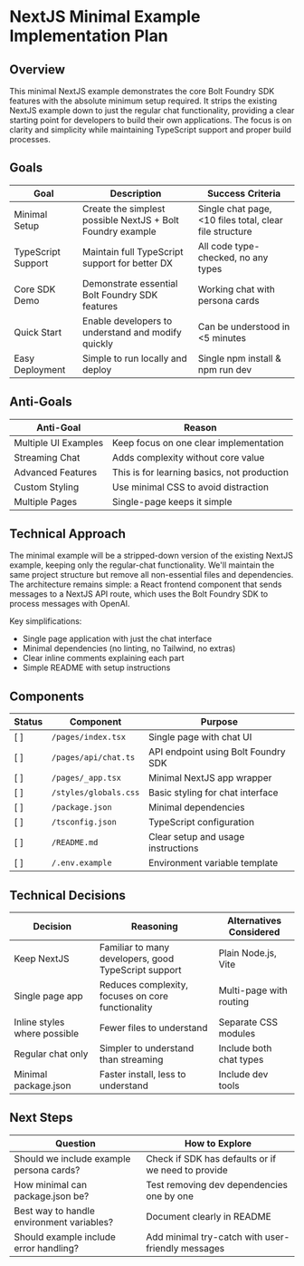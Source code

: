 # NextJS Minimal Example Implementation Plan

## Overview

This minimal NextJS example demonstrates the core Bolt Foundry SDK features with
the absolute minimum setup required. It strips the existing NextJS example down
to just the regular chat functionality, providing a clear starting point for
developers to build their own applications. The focus is on clarity and
simplicity while maintaining TypeScript support and proper build processes.

## Goals

| Goal               | Description                                                | Success Criteria                                        |
| ------------------ | ---------------------------------------------------------- | ------------------------------------------------------- |
| Minimal Setup      | Create the simplest possible NextJS + Bolt Foundry example | Single chat page, <10 files total, clear file structure |
| TypeScript Support | Maintain full TypeScript support for better DX             | All code type-checked, no any types                     |
| Core SDK Demo      | Demonstrate essential Bolt Foundry SDK features            | Working chat with persona cards                         |
| Quick Start        | Enable developers to understand and modify quickly         | Can be understood in <5 minutes                         |
| Easy Deployment    | Simple to run locally and deploy                           | Single npm install & npm run dev                        |

## Anti-Goals

| Anti-Goal            | Reason                                      |
| -------------------- | ------------------------------------------- |
| Multiple UI Examples | Keep focus on one clear implementation      |
| Streaming Chat       | Adds complexity without core value          |
| Advanced Features    | This is for learning basics, not production |
| Custom Styling       | Use minimal CSS to avoid distraction        |
| Multiple Pages       | Single-page keeps it simple                 |

## Technical Approach

The minimal example will be a stripped-down version of the existing NextJS
example, keeping only the regular-chat functionality. We'll maintain the same
project structure but remove all non-essential files and dependencies. The
architecture remains simple: a React frontend component that sends messages to a
NextJS API route, which uses the Bolt Foundry SDK to process messages with
OpenAI.

Key simplifications:

- Single page application with just the chat interface
- Minimal dependencies (no linting, no Tailwind, no extras)
- Clear inline comments explaining each part
- Simple README with setup instructions

## Components

| Status | Component             | Purpose                             |
| ------ | --------------------- | ----------------------------------- |
| [ ]    | `/pages/index.tsx`    | Single page with chat UI            |
| [ ]    | `/pages/api/chat.ts`  | API endpoint using Bolt Foundry SDK |
| [ ]    | `/pages/_app.tsx`     | Minimal NextJS app wrapper          |
| [ ]    | `/styles/globals.css` | Basic styling for chat interface    |
| [ ]    | `/package.json`       | Minimal dependencies                |
| [ ]    | `/tsconfig.json`      | TypeScript configuration            |
| [ ]    | `/README.md`          | Clear setup and usage instructions  |
| [ ]    | `/.env.example`       | Environment variable template       |

## Technical Decisions

| Decision                     | Reasoning                                            | Alternatives Considered |
| ---------------------------- | ---------------------------------------------------- | ----------------------- |
| Keep NextJS                  | Familiar to many developers, good TypeScript support | Plain Node.js, Vite     |
| Single page app              | Reduces complexity, focuses on core functionality    | Multi-page with routing |
| Inline styles where possible | Fewer files to understand                            | Separate CSS modules    |
| Regular chat only            | Simpler to understand than streaming                 | Include both chat types |
| Minimal package.json         | Faster install, less to understand                   | Include dev tools       |

## Next Steps

| Question                                  | How to Explore                                     |
| ----------------------------------------- | -------------------------------------------------- |
| Should we include example persona cards?  | Check if SDK has defaults or if we need to provide |
| How minimal can package.json be?          | Test removing dev dependencies one by one          |
| Best way to handle environment variables? | Document clearly in README                         |
| Should example include error handling?    | Add minimal try-catch with user-friendly messages  |
